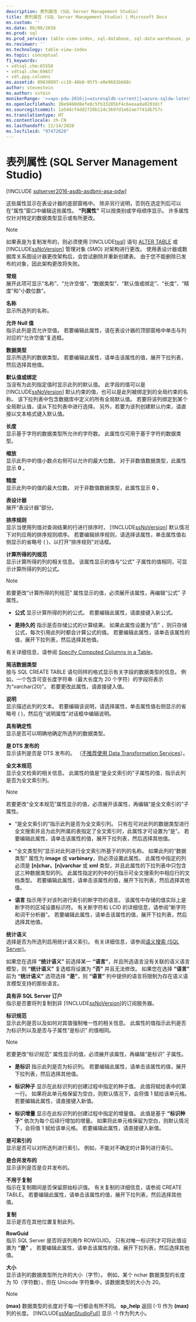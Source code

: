 ```yaml
---
description: 表列属性 (SQL Server Management Studio)
title: 表列属性 (SQL Server Management Studio) | Microsoft Docs
ms.custom: ''
ms.date: 08/08/2016
ms.prod: sql
ms.prod_service: table-view-index, sql-database, sql-data-warehouse, pdw
ms.reviewer: ''
ms.technology: table-view-index
ms.topic: conceptual
f1_keywords:
- vdtsql.chm:65558
- vdtsql.chm:69657
- vdt.ppg.columns
ms.assetid: 09830897-cc10-46b8-95f5-e0e9681b668c
author: stevestein
ms.author: sstein
monikerRange: '>=aps-pdw-2016||=azuresqldb-current||=azure-sqldw-latest||>=sql-server-2016||>=sql-server-linux-2017||=azuresqldb-mi-current'
ms.openlocfilehash: 38e9460d8efe8c5fb33285bf4c6eeaada0203dcf
ms.sourcegitcommit: 1a544cf4dd2720b124c3697d1e62ae7741db757c
ms.translationtype: HT
ms.contentlocale: zh-CN
ms.lasthandoff: 12/14/2020
ms.locfileid: "97472628"
---
```

# <a name="table-column-properties-sql-server-management-studio"></a>表列属性 (SQL Server Management Studio)
[!INCLUDE [sqlserver2016-asdb-asdbmi-asa-pdw](../../includes/applies-to-version/sqlserver2016-asdb-asdbmi-asa-pdw.md)]

  这些属性显示在表设计器的底部窗格中。 除非另行说明，否则在选定列后可以在“属性”窗口中编辑这些属性。 **“列属性”** 可以按类别或字母顺序显示。 许多属性仅针对特定的数据类型显示或有所更改。  
  
> [!NOTE]  
>  如果表是为复制发布的，则必须使用 [!INCLUDE[tsql](../../includes/tsql-md.md)] 语句 [ALTER TABLE](../../t-sql/statements/alter-table-transact-sql.md) 或 [!INCLUDE[ssNoVersion](../../includes/ssnoversion-md.md)] 管理对象 (SMO) 对架构进行更改。 使用表设计器或数据库关系图设计器更改架构后，会尝试删除并重新创建表。 由于您不能删除已发布的对象，因此架构更改将失败。  
  
 **常规**  
 展开此项可显示“名称”、“允许空值”、“数据类型”、“默认值或绑定”、“长度”、“精度”和“小数位数”。  
  
 **名称**  
 显示所选列的名称。  
  
 **允许 Null 值**  
 指示此列是否允许空值。 若要编辑此属性，请在表设计器的顶部窗格中单击与列对应的“允许空值”复选框。  
  
 **数据类型**  
 显示所选列的数据类型。 若要编辑此属性，请单击该属性的值，展开下拉列表，然后选择其他值。  
  
 **默认值或绑定**  
 当没有为此列指定值时显示此列的默认值。 此字段的值可以是 [!INCLUDE[ssNoVersion](../../includes/ssnoversion-md.md)] 默认约束的值，也可以是此列被绑定到的全局约束的名称。 该下拉列表中包含数据库中定义的所有全局默认值。 若要将该列绑定到某个全局默认值，请从下拉列表中进行选择。 另外，若要为该列创建默认约束，请直接以文本格式键入默认值。  
  
 **长度**  
 显示基于字符的数据类型所允许的字符数。 此属性仅可用于基于字符的数据类型。  
  
 **缩放**  
 显示此列中的值小数点右侧可以允许的最大位数。 对于非数值数据类型，此属性显示 **0** 。  
  
 **精度**  
 显示此列中的值的最大位数。 对于非数值数据类型，此属性显示 **0** 。  
  
 **表设计器**  
 展开“表设计器”部分。  
  
 **排序规则**  
 显示当使用列值对查询结果的行进行排序时， [!INCLUDE[ssNoVersion](../../includes/ssnoversion-md.md)] 默认情况下对列应用的排序规则顺序。 若要编辑排序规则，请选择该属性，单击属性值右侧显示的省略号 (   )，以打开“排序规则”对话框。  
  
 **计算所得的列规范**  
 显示计算所得的列的相关信息。 该属性显示的值与“公式”  子属性的值相同，可显示计算所得的列的公式。  
  
> [!NOTE]  
>   若要更改“计算所得的列规范”  属性显示的值，必须展开该属性，再编辑“公式”  子属性。  
  
-   **公式** 显示计算所得的列的公式。 若要编辑此属性，请直接键入新公式。  
  
-   **是持久的** 指示是否存储公式的计算结果。 如果此属性设置为“否”  ，则只存储公式，每次引用此列时都会计算公式的值。 若要编辑此属性，请单击该属性的值，展开下拉列表，然后选择其他值。  
  
 有关详细信息，请参阅 [Specify Computed Columns in a Table](../../relational-databases/tables/specify-computed-columns-in-a-table.md)。  
  
 **简洁数据类型**  
 按与 SQL CREATE TABLE 语句同样的格式显示有关字段的数据类型的信息。 例如，一个包含可变长度字符串（最大长度为 20 个字符）的字段将表示为“varchar(20)”。 若要更改此属性，请直接键入值。  
  
 **说明**  
 显示描述此列的文本。 若要编辑该说明，请选择属性，单击属性值右侧显示的省略号 (   )，然后在“说明属性”对话框中编辑说明。  
  
 **具有确定性**  
 显示是否可以明确地确定所选列的数据类型。  
  
 **是 DTS 发布的**  
 显示该列是否是 DTS 发布的。 （[不推荐使用 Data Transformation Services](/previous-versions/sql/sql-server-2008-r2/cc707786(v=sql.105))）。 
  
 **全文本规范**  
 显示全文检索的相关信息。 此属性的值是“是全文索引的”子属性的值，指示此列是否为全文索引列。  
  
> [!NOTE]  
>  若要更改“全文本规范”属性显示的值，必须展开该属性，再编辑“是全文索引的”子属性。  
  
-   “是全文索引的”指示此列是否为全文索引列。 只有在可对此列的数据类型进行全文搜索并且为此列所属的表指定了全文索引时，此属性才可设置为“是”。 若要编辑此属性，请单击该属性的值，展开下拉列表，然后选择其他值。  
  
-   “全文类型列”显示对此列进行全文索引所基于的列的名称。 如果此列的“数据类型”  属性为 **image** 或 **varbinary**，则必须设置此属性。 此属性中指定的列必须是 **[n]char、[n]varchar** 或 **xml** 类型，并且此属性的下拉列表中只包含这三种数据类型的列。 此属性指定的列中的行指示可全文搜索列中相应行的文档类型。 若要编辑此属性，请单击该属性的值，展开下拉列表，然后选择其他值。  
  
-   **语言** 指示用于对该列进行索引的断字符的语言。 该属性中存储的值实际上是断字符的区域设置标识符。 有关断字符和 LCID 的详细信息，请参阅“断字符和词干分析器”。 若要编辑此属性，请单击该属性的值，展开下拉列表，然后选择其他值。  
  
 **统计语义**  
 选择是否为所选列启用统计语义索引。 有关详细信息，请参阅[语义搜索 (SQL Server)](../../relational-databases/search/semantic-search-sql-server.md)。  
  
 如果您在选择 **“统计语义”** 前选择某一 **“语言”**，并且所选语言没有关联的语义语言模型，则 **“统计语义”** 复选框将设置为 **“否”** 并且无法修改。 如果您在选择 **“语言”** 前为 **“统计语义”** 选项选择 **“是”**，则 **“语言”** 列中提供的语言将限制为存在语义语言模型支持的那些语言。  
  
 **具有非 SQL Server 订户**  
 指示是否要将列复制到非 [!INCLUDE[ssNoVersion](../../includes/ssnoversion-md.md)]的订阅服务器。  
  
 **标识规范**  
 显示此列是否以及如何对其值强制唯一性的相关信息。 此属性的值指示此列是否为标识列以及是否与子属性“是标识” 的值相同。  
  
> [!NOTE]  
>   若要更改“标识规范”  属性显示的值，必须展开该属性，再编辑“是标识”  子属性。  
  
-   **是标识** 指示此列是否为标识列。 若要编辑此属性，请单击该属性的值，展开下拉列表，然后选择其他值。  
  
-   **标识种子** 显示在此标识列的创建过程中指定的种子值。 此值将赋给表中的第一行。 如果将此单元格保留为空白，则默认情况下，会将值 1 赋给该单元格。 若要编辑此属性，请直接键入新值。  
  
-   **标识增量** 显示在此标识列的创建过程中指定的增量值。 此值是基于 **“标识种子”** 依次为每个后续行增加的增量。 如果将此单元格保留为空白，则默认情况下，会将值 1 赋给该单元格。 若要编辑此属性，请直接键入新值。  
  
 **是可索引的**  
 显示是否可以对所选列进行索引。 例如，不能对不确定的计算列进行索引。  
  
 **是合并发布的**  
 显示该列是否是合并发布的。  
  
 **不用于复制**  
 指示在复制期间是否保留原始标识值。 有关复制的详细信息，请参阅 CREATE TABLE。 若要编辑此属性，请单击该属性的值，展开下拉列表，然后选择其他值。  
  
 **复制**  
 显示是否在其他位置复制此列。  
  
 **RowGuid**  
 指示 SQL Server 是否将该列用作 ROWGUID。 只有对唯一标识列才可将此值设置为 **“是”** 。 若要编辑此属性，请单击该属性的值，展开下拉列表，然后选择其他值。  
  
 **大小**  
 显示该列的数据类型所允许的大小（字节）。 例如，某个 nchar 数据类型的长度为 10（字符数），但在 Unicode 字符集中，该数据类型的大小为 20。  
  
> [!NOTE]  
>  **(max)** 数据类型的长度对于每一行都会有所不同。 **sp_help** 返回 (-1) 作为 **(max)** 列的长度。 [!INCLUDE[ssManStudioFull](../../includes/ssmanstudiofull-md.md)] 显示 -1 作为列大小。  
  
